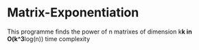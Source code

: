 # Matrix-Exponentiation
This programme finds the power of n matrixes of dimension k**k in O(k^3**log(n)) time complexity
